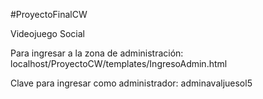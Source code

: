 #ProyectoFinalCW

Videojuego Social

Para ingresar a la zona de administración: localhost/ProyectoCW/templates/IngresoAdmin.html

Clave para ingresar como administrador: adminavaljuesol5